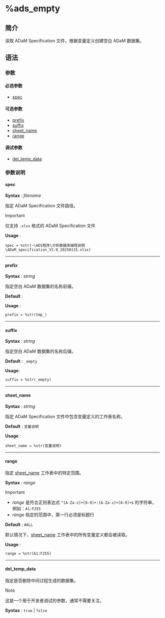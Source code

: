# %ads_empty

## 简介

读取 ADaM Specification 文件，根据变量定义创建空白 ADaM 数据集。

## 语法

### 参数

#### 必选参数

- [spec](#spec)

#### 可选参数

- [prefix](#prefix)
- [suffix](#suffix)
- [sheet_name](#sheet_name)
- [range](#range)

#### 调试参数

- [del_temp_data]()

### 参数说明

#### spec

**Syntax** : _filename_

指定 ADaM Specification 文件路径。

> [!IMPORTANT]
>
> 仅支持 `.xlsx` 格式的 ADaM Specification 文件

**Usage** :

```sas
spec = %str(~\ADS程序\分析数据库编程说明\ADaM_specification_V1.0_20250115.xlsx)
```

---

#### prefix

**Syntax** : _string_

指定空白 ADaM 数据集的名称前缀。

**Default** : ` `

**Usage** :

```sas
prefix = %str(tmp_)
```

---

#### suffix

**Syntax** : _string_

指定空白 ADaM 数据集的名称后缀。

**Default** : `_empty`

**Usage**:

```sas
suffix = %str(_empty)
```

---

#### sheet_name

**Syntax** : _string_

指定 ADaM Specification 文件中包含变量定义的工作表名称。

**Default** : `变量说明`

**Usage** :

```
sheet_name = %str(变量说明)
```

---

#### range

指定 [sheet_name](#sheet_name) 工作表中的特定范围。

**Syntax** : _range_

> [!IMPORTANT]
>
> - _range_ 是符合正则表达式 `^[A-Za-z]+[0-9]+:[A-Za-z]+[0-9]+$` 的字符串，例如：`A1:F255`
> - _range_ 指定的范围中，第一行必须是标题行

**Default** : `#ALL`

默认情况下，[sheet_name](#sheet_name) 工作表中的所有变量定义都会被读取。

**Usage** :

```sas
range = %str(A1:F255)
```

---

#### del_temp_data

指定是否删除中间过程生成的数据集。

> [!NOTE]
>
> 这是一个用于开发者调试的参数，通常不需要关注。

**Syntax** : `true` | `false`
